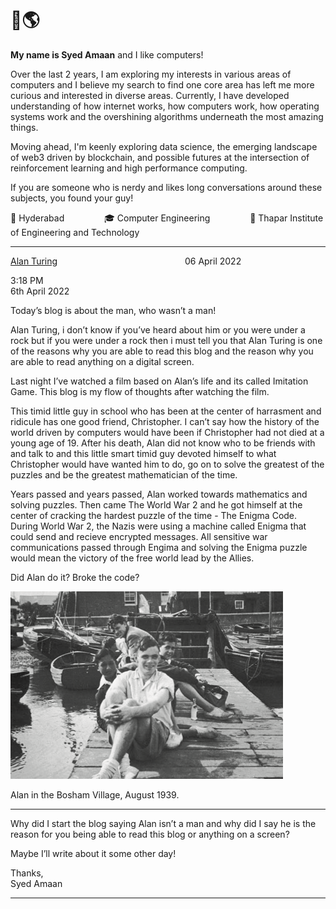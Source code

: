 
# 👋🌎 
**My name is Syed Amaan** and I like computers!

Over the last 2 years, I am exploring my interests in various areas of computers and I believe my search to find one core area has left me more curious and interested in diverse areas. Currently, I have developed understanding of how internet works, how computers work, how operating systems work and the overshining algorithms underneath the most amazing things. 

Moving ahead, I'm keenly exploring data science, the emerging landscape of web3 driven by blockchain, and possible futures at the intersection of reinforcement learning and high performance computing.

If you are someone who is nerdy and likes long conversations around these subjects, you found your guy!


📍 Hyderabad &emsp;&emsp;&emsp;&emsp; 🎓 Computer Engineering &emsp;&emsp;&emsp;&emsp; 🏫 Thapar Institute of Engineering and Technology

--- 
[Alan Turing](/blogs/6-april-2022.md) &emsp;&emsp;&emsp;&emsp;&emsp;&emsp;&emsp;&emsp;&emsp;&emsp;&emsp;&emsp;&emsp;&emsp;   06 April 2022

3:18 PM \
6th April 2022


Today’s blog is about the man, who wasn’t a man! 

Alan Turing, i don’t know if you’ve heard about him or you were under a rock but if you were under a rock then i must tell you that Alan Turing is one of the reasons why you are able to read this blog and the reason why you are able to read anything on a digital screen. 

Last night I’ve watched a film based on Alan’s life and its called Imitation Game. This blog is my flow of thoughts after watching the film. 

This timid little guy in school who has been at the center of harrasment and ridicule has one good friend, Christopher. I can’t say how the history of the world driven by computers would have been if Christopher had not died at a young age of 19. After his death, Alan did not know who to be friends with and talk to and this little smart timid guy devoted himself to what Christopher would have wanted him to do, go on to solve the greatest of the puzzles and be the greatest mathematician of the time. 

Years passed and years passed, Alan worked towards mathematics and solving puzzles. Then came The World War 2 and he got himself at the center of cracking the hardest puzzle of the time - The Enigma Code. During World War 2, the Nazis were using a machine called Enigma that could send and recieve encrypted messages. All sensitive war communications passed through Engima and solving the Enigma puzzle would mean the victory of the free world lead by the Allies. 

Did Alan do it? Broke the code? 

![Alan in the Bosham Village, August 1939.](/images/alan%20on%20boat.png)

Alan in the Bosham Village, August 1939. 

---

Why did I start the blog saying Alan isn’t a man and why did I say he is the reason for you being able to read this blog or anything on a screen? 

Maybe I’ll write about it some other day! 

Thanks, \
Syed Amaan

---



